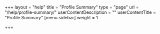 +++
layout = "help"
title = "Profile Summary"
type = "page"
url = "/help/profile-summary/"
userContentDescription = ""
userContentTitle = "Profile Summary"
[menu.sidebar]
weight = 1

+++
